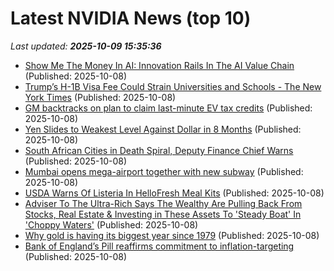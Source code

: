 # Latest NVIDIA News (top 10)
_Last updated: **2025-10-09 15:35:36**_

- [Show Me The Money In AI: Innovation Rails In The AI Value Chain](https://www.forbes.com/sites/anjanasusarla/2025/10/08/show-me-the-money-in-ai-innovation-rails-in-the-ai-value-chain/) (Published: 2025-10-08)
- [Trump’s H-1B Visa Fee Could Strain Universities and Schools - The New York Times](https://slashdot.org/firehose.pl?op=view&amp;id=179714454) (Published: 2025-10-08)
- [GM backtracks on plan to claim last-minute EV tax credits](https://biztoc.com/x/af3040f2ae7be8af) (Published: 2025-10-08)
- [Yen Slides to Weakest Level Against Dollar in 8 Months](https://biztoc.com/x/4d7bc44d9c3eba09) (Published: 2025-10-08)
- [South African Cities in Death Spiral, Deputy Finance Chief Warns](https://biztoc.com/x/aaaa5cf2237b8c2f) (Published: 2025-10-08)
- [Mumbai opens mega-airport together with new subway](https://biztoc.com/x/bfd5ec50245d8364) (Published: 2025-10-08)
- [USDA Warns Of Listeria In HelloFresh Meal Kits](https://biztoc.com/x/d976ef9f485c0bbd) (Published: 2025-10-08)
- [Adviser To The Ultra-Rich Says The Wealthy Are Pulling Back From Stocks, Real Estate & Investing in These Assets To 'Steady Boat' In 'Choppy Waters'](https://biztoc.com/x/d488b86c7fee9dfa) (Published: 2025-10-08)
- [Why gold is having its biggest year since 1979](https://biztoc.com/x/246fd81ab3e0c26c) (Published: 2025-10-08)
- [Bank of England’s Pill reaffirms commitment to inflation-targeting](https://biztoc.com/x/c226b21c8b2155cc) (Published: 2025-10-08)
